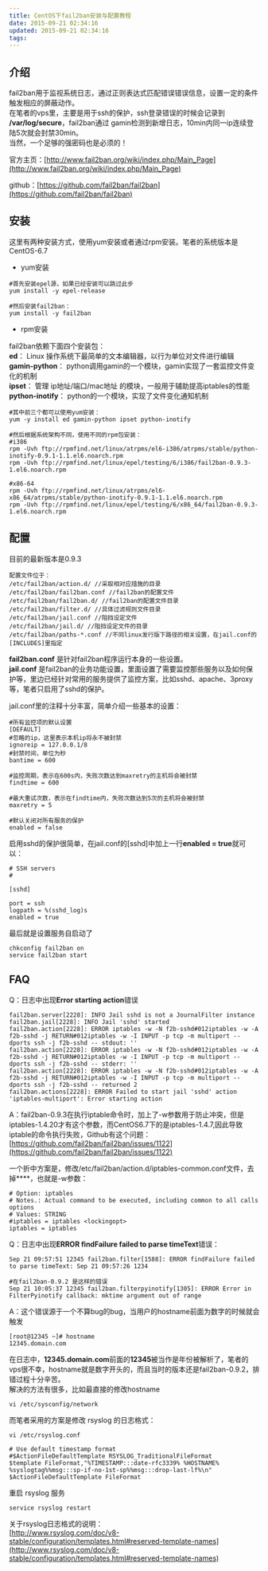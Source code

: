 ```yaml
---
title: CentOS下fail2ban安装与配置教程
date: 2015-09-21 02:34:16
updated: 2015-09-21 02:34:16
tags:
---
```

## 介绍

fail2ban用于监视系统日志，通过正则表达式匹配错误错误信息，设置一定的条件触发相应的屏蔽动作。  
 在笔者的vps里，主要是用于ssh的保护，ssh登录错误的时候会记录到 **/var/log/secure**，fail2ban通过 gamin检测到新增日志，10min内同一ip连续登陆5次就会封禁30min。  
 当然，一个足够的强密码也是必须的！

<!-- more -->

官方主页：[http://www.fail2ban.org/wiki/index.php/Main_Page](http://www.fail2ban.org/wiki/index.php/Main_Page)

github：[https://github.com/fail2ban/fail2ban](https://github.com/fail2ban/fail2ban)


## 安装

 这里有两种安装方式，使用yum安装或者通过rpm安装。笔者的系统版本是CentOS-6.7

- yum安装

```
#首先安装epel源，如果已经安装可以跳过此步
yum install -y epel-release

#然后安装fail2ban：
yum install -y fail2ban
```

- rpm安装

fail2ban依赖下面四个安装包：  
**ed**： Linux 操作系统下最简单的文本编辑器，以行为单位对文件进行编辑  
**gamin-python**： python调用gamin的一个模块，gamin实现了一套监控文件变化的机制  
**ipset**： 管理 ip地址/端口/mac地址 的模块，一般用于辅助提高iptables的性能  
**python-inotify**： python的一个模块，实现了文件变化通知机制

```
#其中前三个都可以使用yum安装：
yum -y install ed gamin-python ipset python-inotify

#然后根据系统架构不同，使用不同的rpm包安装：
#i386
rpm -Uvh ftp://rpmfind.net/linux/atrpms/el6-i386/atrpms/stable/python-inotify-0.9.1-1.1.el6.noarch.rpm
rpm -Uvh ftp://rpmfind.net/linux/epel/testing/6/i386/fail2ban-0.9.3-1.el6.noarch.rpm

#x86-64
rpm -Uvh ftp://rpmfind.net/linux/atrpms/el6-x86_64/atrpms/stable/python-inotify-0.9.1-1.1.el6.noarch.rpm
rpm -Uvh ftp://rpmfind.net/linux/epel/testing/6/x86_64/fail2ban-0.9.3-1.el6.noarch.rpm
```


## 配置

目前的最新版本是0.9.3

```
配置文件位于：
/etc/fail2ban/action.d/ //采取相对应措施的目录
/etc/fail2ban/fail2ban.conf //fail2ban的配置文件
/etc/fail2ban/fail2ban.d/ //fail2ban的配置文件目录
/etc/fail2ban/filter.d/ //具体过滤规则文件目录
/etc/fail2ban/jail.conf //阻挡设定文件
/etc/fail2ban/jail.d/ //阻挡设定文件的目录
/etc/fail2ban/paths-*.conf //不同linux发行版下路径的相关设置，在jail.conf的[INCLUDES]里指定
```

**fail2ban.conf** 是针对fail2ban程序运行本身的一些设置。  
**jail.conf** 是fail2ban的业务功能设置，里面设置了需要监控那些服务以及如何保护等，里边已经针对常用的服务提供了监控方案，比如sshd、apache、3proxy等，笔者只启用了sshd的保护。

jail.conf里的注释十分丰富，简单介绍一些基本的设置：

```
#所有监控项的默认设置
[DEFAULT]
#忽略的ip，这里表示本机ip将永不被封禁
ignoreip = 127.0.0.1/8
#封禁时间，单位为秒
bantime = 600

#监控周期，表示在600s内，失败次数达到maxretry的主机将会被封禁
findtime = 600

#最大重试次数，表示在findtime内，失败次数达到5次的主机将会被封禁
maxretry = 5

#默认关闭对所有服务的保护
enabled = false
```

启用sshd的保护很简单，在jail.conf的[sshd]中加上一行**enabled = true**就可以：

```
# SSH servers
#

[sshd]

port = ssh
logpath = %(sshd_log)s
enabled = true
```

最后就是设置服务自启动了

```
chkconfig fail2ban on
service fail2ban start
```


## FAQ

Q：日志中出现**Error starting action**错误

```
fail2ban.server[2228]: INFO Jail sshd is not a JournalFilter instance
fail2ban.jail[2228]: INFO Jail 'sshd' started
fail2ban.action[2228]: ERROR iptables -w -N f2b-sshd#012iptables -w -A f2b-sshd -j RETURN#012iptables -w -I INPUT -p tcp -m multiport --dports ssh -j f2b-sshd -- stdout: ''
fail2ban.action[2228]: ERROR iptables -w -N f2b-sshd#012iptables -w -A f2b-sshd -j RETURN#012iptables -w -I INPUT -p tcp -m multiport --dports ssh -j f2b-sshd -- stderr: ''
fail2ban.action[2228]: ERROR iptables -w -N f2b-sshd#012iptables -w -A f2b-sshd -j RETURN#012iptables -w -I INPUT -p tcp -m multiport --dports ssh -j f2b-sshd -- returned 2
fail2ban.actions[2228]: ERROR Failed to start jail 'sshd' action 'iptables-multiport': Error starting action
```

A：fail2ban-0.9.3在执行iptable命令时，加上了-w参数用于防止冲突，但是iptables-1.4.20才有这个参数，而CentOS6.7下的是iptables-1.4.7,因此导致iptable的命令执行失败，Github有这个问题：  
[https://github.com/fail2ban/fail2ban/issues/1122](https://github.com/fail2ban/fail2ban/issues/1122)

一个折中方案是，修改/etc/fail2ban/action.d/iptables-common.conf文件，去掉**<lockingopt>**，也就是-w参数：

```
# Option: iptables
# Notes.: Actual command to be executed, including common to all calls options
# Values: STRING
#iptables = iptables <lockingopt>
iptables = iptables
```

Q：日志中出现**ERROR findFailure failed to parse timeText**错误：

```
Sep 21 09:57:51 12345 fail2ban.filter[1588]: ERROR findFailure failed to parse timeText: Sep 21 09:57:26 1234

#在fail2ban-0.9.2 是这样的错误
Sep 21 10:05:37 12345 fail2ban.filterpyinotify[1305]: ERROR Error in FilterPyinotify callback: mktime argument out of range
```

A：这个错误源于一个不算bug的bug，当用户的hostname前面为数字的时候就会触发

```
[root@12345 ~]# hostname
12345.domain.com
```

在日志中，**12345.domain.com**前面的**12345**被当作是年份被解析了，笔者的vps很不幸，hostname就是数字开头的，而且当时的版本还是fail2ban-0.9.2，排错过程十分辛苦。  
 解决的方法有很多，比如最直接的修改hostname

```
vi /etc/sysconfig/network
```

而笔者采用的方案是修改 rsyslog 的日志格式：

```
vi /etc/rsyslog.conf

# Use default timestamp format
#$ActionFileDefaultTemplate RSYSLOG_TraditionalFileFormat
$template FileFormat,"%TIMESTAMP:::date-rfc3339% %HOSTNAME% %syslogtag%%msg:::sp-if-no-1st-sp%%msg:::drop-last-lf%\n"
$ActionFileDefaultTemplate FileFormat
```

重启 rsyslog 服务

```
service rsyslog restart
```

关于rsyslog日志格式的说明：  
[http://www.rsyslog.com/doc/v8-stable/configuration/templates.html#reserved-template-names](http://www.rsyslog.com/doc/v8-stable/configuration/templates.html#reserved-template-names)


